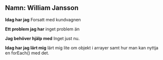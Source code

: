 ## Namn: William Jansson
**Idag har jag** Forsatt med kundvagnen

**Ett problem jag har** inget problem än

**Jag behöver hjälp med** Inget just nu.

**Idag har jag lärt mig** lärt mig lite om objekt i arrayer samt hur man kan nyttja en forEach() med det.